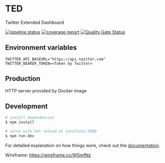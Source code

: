 # TED

Twitter Extended Dashboard

[![pipeline status](https://aminsep.disi.unibo.it/gitlab/progetto-swe-gruppo-13/twitter-project/badges/main/pipeline.svg)](https://aminsep.disi.unibo.it/gitlab/progetto-swe-gruppo-13/twitter-project/-/commits/main)
[![coverage report](https://aminsep.disi.unibo.it/gitlab/progetto-swe-gruppo-13/twitter-project/badges/main/coverage.svg)](https://aminsep.disi.unibo.it/gitlab/progetto-swe-gruppo-13/twitter-project/-/commits/main)
[![Quality Gate Status](https://aminsep.disi.unibo.it/sonarqube/api/project_badges/measure?project=Ted-Team13&metric=alert_status)](https://aminsep.disi.unibo.it/sonarqube/dashboard?id=Ted-Team13)

## Environment variables

	TWITTER_API_BASEURL="https://api.twitter.com"
	TWITTER_BEARER_TOKEN=<Token by Twitter>

## Production
HTTP server provided by Docker image

## Development

```bash
# install dependencies
$ npm install

# serve with hot reload at localhost:3000
$ npm run dev
```

For detailed explanation on how things work, check out the [documentation](https://nuxtjs.org).

Wireframe: https://wireframe.cc/WSmfNz

